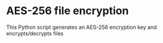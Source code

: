 # AES-256 file encryption

This Python script generates an AES-256 encryption key and encrypts/decrypts files